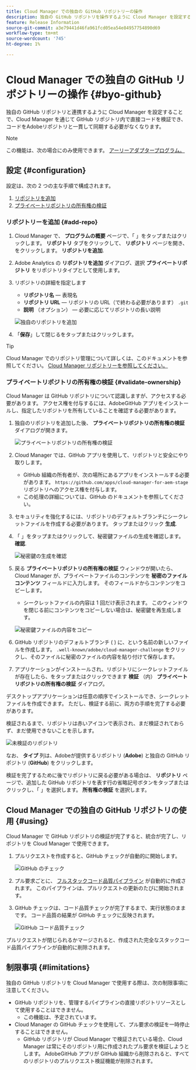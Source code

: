 ```yaml
---
title: Cloud Manager での独自の GitHub リポジトリーの操作
description: 独自の GitHub リポジトリを操作するように Cloud Manager を設定する方法について説明します。
feature: Release Information
source-git-commit: a3e79441d46fa961fcd05ea54e84957754890d69
workflow-type: tm+mt
source-wordcount: '745'
ht-degree: 1%

---
```



# Cloud Manager での独自の GitHub リポジトリーの操作 {#byo-github}

独自の GitHub リポジトリと連携するように Cloud Manager を設定することで、Cloud Manager を通じて GitHub リポジトリ内で直接コードを検証でき、コードをAdobeリポジトリと一貫して同期する必要がなくなります。

>[!NOTE]
>
>この機能は、次の場合にのみ使用できます。 [アーリーアダプタープログラム。](/help/implementing/cloud-manager/release-notes/current.md#early-adoption)

## 設定 {#configuration}

設定は、次の 2 つの主な手順で構成されます。

1. [リポジトリを追加](#add-repo)
1. [プライベートリポジトリの所有権の検証](#validate-ownership)

### リポジトリーを追加 {#add-repo}

1. Cloud Manager で、 **プログラムの概要** ページで、「 」をタップまたはクリックします。 **リポジトリ** タブをクリックして、 **リポジトリ** ページを開き、をクリックします。 **リポジトリを追加**.

1. Adobe Analytics の **リポジトリを追加** ダイアログ、選択 **プライベートリポジトリ** をリポジトリタイプとして使用します。

1. リポジトリの詳細を指定します

   * **リポジトリ名**  — 表現名
   * **リポジトリ URL**  — リポジトリの URL（で終わる必要があります） `.git`
   * **説明** （オプション） — 必要に応じてリポジトリの長い説明

   ![独自のリポジトリを追加](/help/implementing/cloud-manager/assets/repos/add-own-github.png)

1. 「**保存**」して閉じるをタップまたはクリックします。

>[!TIP]
>
>Cloud Manager でのリポジトリ管理について詳しくは、このドキュメントを参照してください。 [Cloud Manager リポジトリーを参照してください。](/help/implementing/cloud-manager/managing-code/cloud-manager-repositories.md)

### プライベートリポジトリの所有権の検証 {#validate-ownership}

Cloud Manager は GitHub リポジトリについて認識しますが、アクセスする必要があります。 アクセス権を付与するには、AdobeGitHub アプリをインストールし、指定したリポジトリを所有していることを確認する必要があります。

1. 独自のリポジトリを追加した後、 **プライベートリポジトリの所有権の検証** ダイアログが開きます。

   ![プライベートリポジトリの所有権の検証](/help/implementing/cloud-manager/assets/repos/private-repo-validate.png)

1. Cloud Manager では、GitHub アプリを使用して、リポジトリと安全にやり取りします。
   * GitHub 組織の所有者が、次の場所にあるアプリをインストールする必要があります。 `https://github.com/apps/cloud-manager-for-aem-stage` リポジトリへのアクセス権を付与します。
   * この処理の詳細については、GitHub のドキュメントを参照してください。

1. セキュリティを強化するには、リポジトリのデフォルトブランチにシークレットファイルを作成する必要があります。 タップまたはクリック **生成**.

1. 「 」をタップまたはクリックして、秘密鍵ファイルの生成を確認します。 **確認**.

   ![秘密鍵の生成を確認](/help/implementing/cloud-manager/assets/repos/confirm-generation.png)

1. 戻る **プライベートリポジトリの所有権の検証** ウィンドウが開いたら、Cloud Manager が、プライベートファイルのコンテンツを **秘密のファイルコンテンツ** フィールドに入力します。 そのフィールドからコンテンツをコピーします。

   * シークレットファイルの内容は 1 回だけ表示されます。 このウィンドウを閉じる前にコンテンツをコピーしない場合は、秘密鍵を再生成します。

   ![秘密鍵ファイルの内容をコピー](/help/implementing/cloud-manager/assets/repos/new-secret.png)

1. GitHub リポジトリのデフォルトブランチ ( ) に、という名前の新しいファイルを作成します。 `.well-known/adobe/cloud-manager-challenge` をクリックし、そのファイルに秘密のファイルの内容を貼り付けて保存します。

1. アプリケーションがインストールされ、リポジトリにシークレットファイルが存在したら、をタップまたはクリックできます **検証** （内） **プライベートリポジトリの所有権の検証** ダイアログ。

デスクトップアプリケーションは任意の順序でインストールでき、シークレットファイルを作成できます。 ただし、検証する前に、両方の手順を完了する必要があります。

検証されるまで、リポジトリは赤いアイコンで表示され、まだ検証されておらず、まだ使用できないことを示します。

![未検証のリポジトリ](/help/implementing/cloud-manager/assets/repos/unvalidated-repo.png)

なお、 **タイプ** 列は、Adobeが提供するリポジトリ (**Adobe**) と独自の GitHub リポジトリ (**GitHub**) をクリックします。

検証を完了するために後でリポジトリに戻る必要がある場合は、 **リポジトリ** ページで、追加した GitHub リポジトリを表す行の省略記号ボタンをタップまたはクリックし、「 」を選択します。 **所有権の検証** を選択します。

## Cloud Manager での独自の GitHub リポジトリの使用 {#using}

Cloud Manager で GitHub リポジトリの検証が完了すると、統合が完了し、リポジトリを Cloud Manager で使用できます。

1. プルリクエストを作成すると、GitHub チェックが自動的に開始します。

   ![GitHub のチェック](/help/implementing/cloud-manager/assets/repos/github-checks.png)

1. プル要求ごとに、 [フルスタックコード品質パイプライン](/help/implementing/cloud-manager/configuring-pipelines/introduction-ci-cd-pipelines.md) が自動的に作成されます。 このパイプラインは、プルリクエストの更新のたびに開始されます。

1. GitHub チェックは、コード品質チェックが完了するまで、実行状態のままです。 コード品質の結果が GitHub チェックに反映されます。

   ![GitHub コード品質チェック](/help/implementing/cloud-manager/assets/repos/github-code-quality.png)

プルリクエストが閉じられるかマージされると、作成された完全なスタックコード品質パイプラインが自動的に削除されます。

## 制限事項 {#limitations}

独自の GitHub リポジトリを Cloud Manager で使用する際は、次の制限事項に注意してください。

* GitHub リポジトリを、管理するパイプラインの直接リポジトリソースとして使用することはできません。
   * この機能は、予定されています。
* Cloud Manager の GitHub チェックを使用して、プル要求の検証を一時停止することはできません。
   * GitHub リポジトリが Cloud Manager で検証されている場合、Cloud Manager は常にそのリポジトリ用に作成されたプル要求を検証しようとします。
AdobeGitHub アプリが GitHub 組織から削除されると、すべてのリポジトリのプルリクエスト検証機能が削除されます。
